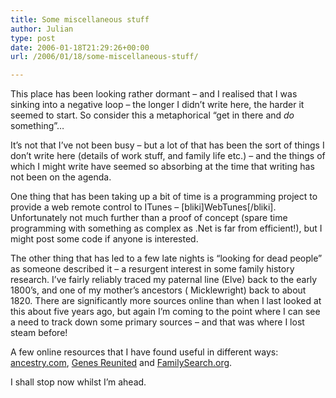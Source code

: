 ```yaml
---
title: Some miscellaneous stuff
author: Julian
type: post
date: 2006-01-18T21:29:26+00:00
url: /2006/01/18/some-miscellaneous-stuff/

---
```

This place has been looking rather dormant &#8211; and I realised that I was sinking into a negative loop &#8211; the longer I didn&#8217;t write here, the harder it seemed to start. So consider this a metaphorical &#8220;get in there and _do_ something&#8221;&#8230;

It&#8217;s not that I&#8217;ve not been busy &#8211; but a lot of that has been the sort of things I don&#8217;t write here (details of work stuff, and family life etc.) &#8211; and the things of which I might write have seemed so absorbing at the time that writing has not been on the agenda.

One thing that has been taking up a bit of time is a programming project to provide a web remote control to ITunes &#8211; [bliki]WebTunes[/bliki]. Unfortunately not much further than a proof of concept (spare time programming with something as complex as .Net is far from efficient!), but I might post some code if anyone is interested.

The other thing that has led to a few late nights is &#8220;looking for dead people&#8221; as someone described it &#8211; a resurgent interest in some family history research. I&#8217;ve fairly reliably traced my paternal line (Elve) back to the early 1800&#8217;s, and one of my mother&#8217;s ancestors ( Micklewright) back to about 1820. There are significantly more sources online than when I last looked at this about five years ago, but again I&#8217;m coming to the point where I can see a need to track down some primary sources &#8211; and that was where I lost steam before!

A few online resources that I have found useful in different ways: [ancestry.com][1], [Genes Reunited][2] and [FamilySearch.org][3].

I shall stop now whilst I&#8217;m ahead.

 [1]: http://www.ancestry.com/
 [2]: http://www.genesreunited.com/
 [3]: http://www.familysearch.org/